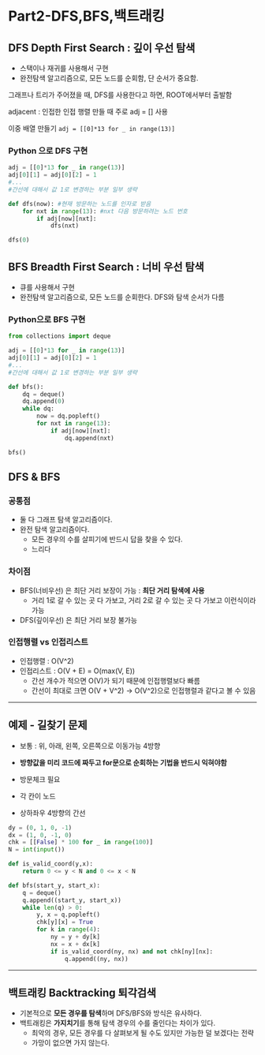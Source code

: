 # Part2-DFS,BFS,백트래킹
## DFS Depth First Search : 깊이 우선 탐색
* 스택이나 재귀를 사용해서 구현
* 완전탐색 알고리즘으로, 모든 노드를 순회함, 단 순서가 중요함.
 
그래프나 트리가 주어졌을 때, DFS를 사용한다고 하면, ROOT에서부터 출발함


adjacent : 인접한
인접 행렬 만들 때 주로 adj = []  사용

이중 배열 만들기
`adj = [[0]*13 for _ in range(13)]`

### Python 으로 DFS 구현
```python
adj = [[0]*13 for _ in range(13)]
adj[0][1] = adj[0][2] = 1
#...
#간선에 대해서 값 1로 변경하는 부분 일부 생략

def dfs(now): #현재 방문하는 노드를 인자로 받음
	for nxt in range(13): #nxt 다음 방문하려는 노드 번호
		if adj[now][nxt]:
			dfs(nxt)

dfs(0)
```


## BFS Breadth First Search : 너비 우선 탐색

* 큐를 사용해서 구현
* 완전탐색 알고리즘으로, 모든 노드를 순회한다. DFS와 탐색 순서가 다름

### Python으로 BFS 구현

```python
from collections import deque

adj = [[0]*13 for _ in range(13)]
adj[0][1] = adj[0][2] = 1
#...
#간선에 대해서 값 1로 변경하는 부분 일부 생략

def bfs():
	dq = deque()
	dq.append(0)
	while dq:
		now = dq.popleft()
		for nxt in range(13):
			if adj[now][nxt]:
				dq.append(nxt)

bfs()

```



## DFS & BFS

### 공통점
* 둘 다 그래프 탐색 알고리즘이다.
* 완전 탐색 알고리즘이다.
	* 모든 경우의 수를 살피기에 반드시 답을 찾을 수 있다.
	* 느리다

### 차이점
* BFS(너비우선) 은 최단 거리 보장이 가능 : **최단 거리 탐색에 사용**
	* 거리 1로 갈 수 있는 곳 다 가보고, 거리 2로 갈 수 있는 곳 다 가보고 이런식이라 가능
* DFS(깊이우선) 은 최단 거리 보장 불가능

### 인접행렬 vs 인접리스트
* 인접행렬 : O(V^2)
* 인접리스트 : O(V + E) = O(max(V, E)) 
	* 간선 개수가 적으면 O(V)가 되기 때문에 인접행렬보다 빠름
	* 간선이 최대로 크면 O(V + V^2) -> O(V^2)으로 인접행렬과 같다고 볼 수 있음

- - - -

## 예제 - 길찾기 문제
* 보통 : 위, 아래, 왼쪽, 오른쪽으로 이동가능  4방향
* **방향값을 미리 코드에 짜두고 for문으로 순회하는 기법을 반드시 익혀야함**

* 방문체크 필요
* 각 칸이 노드
* 상하좌우 4방향의 간선

```python
dy = (0, 1, 0, -1)
dx = (1, 0, -1, 0)
chk = [[False] * 100 for _ in range(100)]
N = int(input())

def is_valid_coord(y,x):
	return 0 <= y < N and 0 <= x < N

def bfs(start_y, start_x):
	q = deque()
	q.append((start_y, start_x))
	while len(q) > 0:
		y, x = q.popleft()
		chk[y][x] = True
		for k in range(4):
			ny = y + dy[k]
			nx = x + dx[k]
			if is_valid_coord(ny, nx) and not chk[ny][nx]:
				q.append((ny, nx))

```

- - - -

## 백트래킹 Backtracking 퇴각검색
* 기본적으로 **모든 경우를 탐색**하며 DFS/BFS와 방식은 유사하다.
* 백트래킹은 **가지치기**를 통해 탐색 경우의 수를 줄인다는 차이가 있다.
	* 최악의 경우, 모든 경우를 다 살펴보게 될 수도 있지만 가능한 덜 보겠다는 전략
	* 가망이 없으면 가지 않는다.
